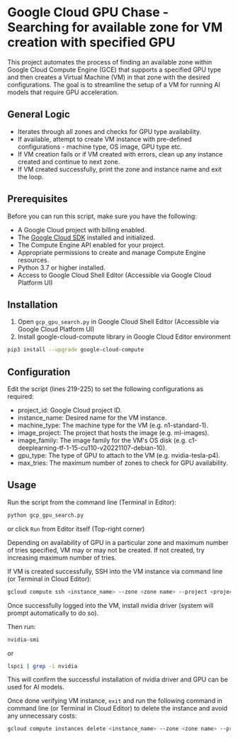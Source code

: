 # Google Cloud GPU Chase - Searching for available zone for VM creation with specified GPU

This project automates the process of finding an available zone within Google Cloud Compute Engine (GCE) that supports a specified GPU type and then creates a Virtual Machine (VM) in that zone with the desired configurations. The goal is to streamline the setup of a VM for running AI models that require GPU acceleration.

## General Logic

- Iterates through all zones and checks for GPU type availability.
- If available, attempt to create VM instance with pre-defined configurations - machine type, OS image, GPU type etc.
- If VM creation fails or if VM created with errors, clean up any instance created and continue to next zone.
- If VM created successfully, print the zone and instance name and exit the loop.

## Prerequisites

Before you can run this script, make sure you have the following:

- A Google Cloud project with billing enabled.
- The [Google Cloud SDK](https://cloud.google.com/sdk) installed and initialized.
- The Compute Engine API enabled for your project.
- Appropriate permissions to create and manage Compute Engine resources.
- Python 3.7 or higher installed.
- Access to Google Cloud Shell Editor (Accessible via Google Cloud Platform UI)

## Installation

1. Open `gcp_gpu_search.py` in Google Cloud Shell Editor (Accessible via Google Cloud Platform UI)
2. Install google-cloud-compute library in Google Cloud Editor environment 
```bash
pip3 install --upgrade google-cloud-compute
```

## Configuration
Edit the script (lines 219-225) to set the following configurations as required:
- project_id: Google Cloud project ID.
- instance_name: Desired name for the VM instance.
- machine_type: The machine type for the VM (e.g. n1-standard-1).
- image_project: The project that hosts the image (e.g. ml-images).
- image_family: The image family for the VM's OS disk (e.g. c1-deeplearning-tf-1-15-cu110-v20221107-debian-10).
- gpu_type: The type of GPU to attach to the VM (e.g. nvidia-tesla-p4).
- max_tries: The maximum number of zones to check for GPU availability.

## Usage
Run the script from the command line (Terminal in Editor):
```bash
python gcp_gpu_search.py
```
or click `Run` from Editor itself (Top-right corner)

Depending on availability of GPU in a particular zone and maximum number of tries specified, VM may or may not be created. If not created, try increasing maximum number of tries.

If VM is created successfully, SSH into the VM instance via command line (or Terminal in Cloud Editor):
```bash
gcloud compute ssh <instance_name> --zone <zone name> --project <project_id>
```
Once successfully logged into the VM, install nvidia driver (system will prompt automatically to do so).

Then run:
```bash
nvidia-smi
```
or
```bash
lspci | grep -i nvidia
```
This will confirm the successful installation of nvidia driver and GPU can be used for AI models.

Once done verifying VM instance, `exit` and run the following command in command line (or Terminal in Cloud Editor) to delete the instance and avoid any unnecessary costs:
```bash
gcloud compute instances delete <instance_name> --zone <zone name> --project <project_id>
```